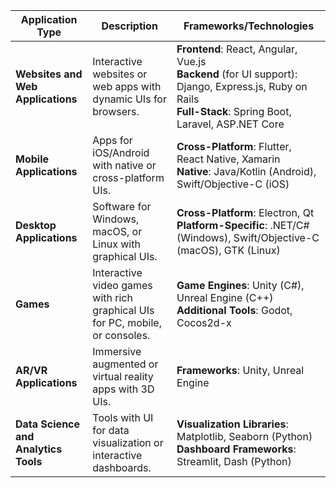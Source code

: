 | **Application Type**            | **Description**                                                                 | **Frameworks/Technologies**                                                                 |
|---------------------------------|---------------------------------------------------------------------------------|---------------------------------------------------------------------------------------------|
| **Websites and Web Applications** | Interactive websites or web apps with dynamic UIs for browsers.                  | **Frontend**: React, Angular, Vue.js<br>**Backend** (for UI support): Django, Express.js, Ruby on Rails<br>**Full-Stack**: Spring Boot, Laravel, ASP.NET Core |
| **Mobile Applications**         | Apps for iOS/Android with native or cross-platform UIs.                         | **Cross-Platform**: Flutter, React Native, Xamarin<br>**Native**: Java/Kotlin (Android), Swift/Objective-C (iOS) |
| **Desktop Applications**        | Software for Windows, macOS, or Linux with graphical UIs.                       | **Cross-Platform**: Electron, Qt<br>**Platform-Specific**: .NET/C# (Windows), Swift/Objective-C (macOS), GTK (Linux) |
| **Games**                       | Interactive video games with rich graphical UIs for PC, mobile, or consoles.    | **Game Engines**: Unity (C#), Unreal Engine (C++)<br>**Additional Tools**: Godot, Cocos2d-x |
| **AR/VR Applications**          | Immersive augmented or virtual reality apps with 3D UIs.                        | **Frameworks**: Unity, Unreal Engine                                                |
| **Data Science and Analytics Tools** | Tools with UI for data visualization or interactive dashboards.                 | **Visualization Libraries**: Matplotlib, Seaborn (Python)<br>**Dashboard Frameworks**: Streamlit, Dash (Python) |
